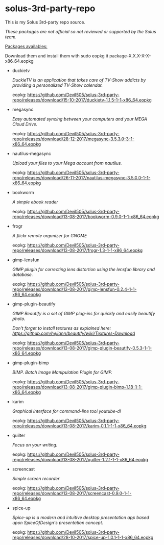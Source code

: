 # solus-3rd-party-repo


This is my Solus 3rd-party repo source. 

*These packages are not official so not reviewed or supported by the Solus team.*

<u>Packages availables:</u>

Download them and install them with sudo eopkg it package-X.X.X-X-X-x86_64.eopkg

- duckietv

  _DuckieTV is an application that takes care of TV-Show addicts by providing a personalized TV-Show calendar._

  eopkg: <https://github.com/Devil505/solus-3rd-party-repo/releases/download/15-10-2017/duckietv-1.1.5-1-1-x86_64.eopkg>

- megasync

  _Easy automated syncing between your computers and your MEGA Cloud Drive._

  eopkg: <https://github.com/Devil505/solus-3rd-party-repo/releases/download/28-12-2017/megasync-3.5.3.0-3-1-x86_64.eopkg>


- nautilus-megasync

  _Upload your files to your Mega account from nautilus._

  eopkg: <https://github.com/Devil505/solus-3rd-party-repo/releases/download/26-11-2017/nautilus-megasync-3.5.0.0-1-1-x86_64.eopkg>

- bookworm

  _A simple ebook reader_

  eopkg: <https://github.com/Devil505/solus-3rd-party-repo/releases/download/13-08-2017/bookworm-0.9.0-1-1-x86_64.eopkg>

- frogr

  _A flickr remote organizer for GNOME_

  eopkg: <https://github.com/Devil505/solus-3rd-party-repo/releases/download/13-08-2017/frogr-1.3-1-1-x86_64.eopkg>

- gimp-lensfun

  _GIMP plugin for correcting lens distortion using the lensfun library and database._

  eopkg: <https://github.com/Devil505/solus-3rd-party-repo/releases/download/13-08-2017/gimp-lensfun-0.2.4-1-1-x86_64.eopkg>

- gimp-plugin-beautify

  _GIMP Beautify is a set of GIMP plug-ins for quickly and easily beautify photo._

  *Don't forget to install textures as explained here: <https://github.com/hejiann/beautify/wiki/Textures-Download>*

  eopkg: <https://github.com/Devil505/solus-3rd-party-repo/releases/download/13-08-2017/gimp-plugin-beautify-0.5.3-1-1-x86_64.eopkg>

- gimp-plugin-bimp

  _BIMP. Batch Image Manipulation Plugin for GIMP._

  eopkg: <https://github.com/Devil505/solus-3rd-party-repo/releases/download/13-08-2017/gimp-plugin-bimp-1.18-1-1-x86_64.eopkg>

- karim

  _Graphical interface for command-line tool youtube-dl_

  eopkg: <https://github.com/Devil505/solus-3rd-party-repo/releases/download/13-08-2017/karim-0.1.1-1-1-x86_64.eopkg>

- quilter

  _Focus on your writing._

  eopkg: <https://github.com/Devil505/solus-3rd-party-repo/releases/download/13-08-2017/quilter-1.2.1-1-1-x86_64.eopkg>

- screencast

  _Simple screen recorder_

  eopkg: <https://github.com/Devil505/solus-3rd-party-repo/releases/download/13-08-2017/screencast-0.9.0-1-1-x86_64.eopkg>

- spice-up

  _Spice-up is a modern and intuitive desktop presentation app based upon SpiceOfDesign's presentation concept._

  eopkg: <https://github.com/Devil505/solus-3rd-party-repo/releases/download/28-10-2017/spice-up-1.0.1-1-1-x86_64.eopkg>


